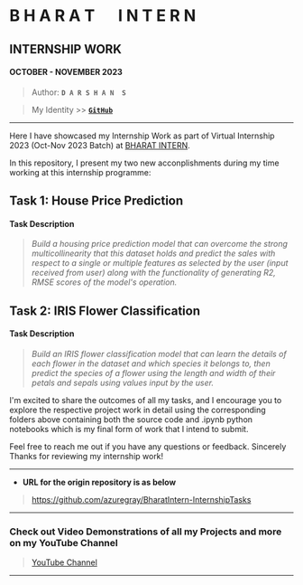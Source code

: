 # **B H A R A T &emsp; I N T E R N**
## INTERNSHIP WORK
#### OCTOBER - NOVEMBER 2023

> Author: **`D A R S H A N  S`**

> My Identity >>  [**`GitHub`**](https://github.com/azuregray/)
---

Here I have showcased my Internship Work as part of Virtual Internship 2023 (Oct-Nov 2023 Batch) at [BHARAT INTERN](https://bharatintern.live/). 

In this repository, I present my two new acconplishments during my time working at this internship programme:

## Task 1: House Price Prediction

#### Task Description
> *Build a housing price prediction model that can overcome the strong multicollinearity that this dataset holds and predict the sales with respect to a single or multiple features as selected by the user (input received from user) along with the functionality of generating R2, RMSE scores of the model's operation.*

## Task 2: IRIS Flower Classification

#### Task Description
> *Build an IRIS flower classification model that can learn the details of each flower in the dataset and which species it belongs to, then predict the species of a flower using the length and width of their petals and sepals using values input by the user.*

I'm excited to share the outcomes of all my tasks, and I encourage you to explore the respective project work in detail using the corresponding folders above containing both the source code and .ipynb python notebooks which is my final form of work that I intend to submit.

Feel free to reach me out if you have any questions or feedback.
Sincerely Thanks for reviewing my internship work!

---

- **URL for the origin repository is as below**

> https://github.com/azuregray/BharatIntern-InternshipTasks

---
### Check out Video Demonstrations of all my Projects and more on my YouTube Channel

> [YouTube Channel](https://youtube.com/@pantoneblack)

---
